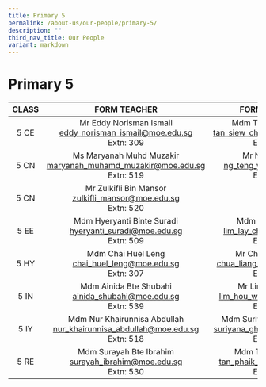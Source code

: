 ```yaml
---
title: Primary 5
permalink: /about-us/our-people/primary-5/
description: ""
third_nav_title: Our People
variant: markdown
---
```

# Primary 5

| CLASS |                               FORM TEACHER                              |                                  FORM TEACHER                                 |
|:-----:|:-------------------------------------------------:|:-------------------------------------------:|
|  5 CE | Mr Eddy Norisman Ismail<br>[eddy_norisman_ismail@moe.edu.sg](mailto:eddy_norisman_ismail@moe.edu.sg)<br>Extn: 309  |       Mdm Tan Siew Ching<br>[tan_siew_ching_a@moe.edu.sg](mailto:tan_siew_ching_a@moe.edu.sg)<br>Extn: 522          |
|  5 CN |      Ms Maryanah Muhd Muzakir <br>[maryanah_muhamd_muzakir@moe.edu.sg](mailto:maryanah_muhamd_muzakir@moe.edu.sg)<br>Extn: 519      |       Mr Ng Teng Yik<br>[ng_teng_yik@moe.edu.sg](mailto:ng_teng_yik@moe.edu.sg)<br>Extn: 303            |
|  5 CN |      Mr Zulkifli Bin Mansor <br>[zulkifli_mansor@moe.edu.sg](mailto:zulkifli_mansor@moe.edu.sg)<br>Extn: 520      | 
|  5 EE | Mdm Hyeryanti Binte Suradi <br>[hyeryanti_suradi@moe.edu.sg](mailto:hyeryanti_suradi@moe.edu.sg)<br>Extn: 509 |  Mdm Lim Lay Chin <br>[lim_lay_chin@moe.edu.sg](mailto:lim_lay_chin@moe.edu.sg)<br>Extn: 302  |
|  5 HY | Mdm Chai Huel Leng<br>[chai_huel_leng@moe.edu.sg](mailto:chai_huel_leng@moe.edu.sg)<br>Extn: 307  |         Mr Chua Liang Cun <br>[chua_liang_cun@moe.edu.sg](mailto:chua_liang_cun@moe.edu.sg)<br>Extn: 543           
|  5 IN |  Mdm Ainida Bte Shubahi<br>[ainida_shubahi@moe.edu.sg](mailto:ainida_shubahi@moe.edu.sg)<br>Extn: 539        |   Mr Lim Hou Woon <br>[lim_hou_woon@moe.edu.sg](mailto:lim_hou_woon@moe.edu.sg)<br>Extn: 517         |
|  5 IY | Mdm Nur Khairunnisa Abdullah <br>[nur_khairunnisa_abdullah@moe.edu.sg](mailto:nur_khairunnisa_abdullah@moe.edu.sg)<br>Extn: 518      |  Mdm Suriyana Bte Ghapari <br>[suriyana_ghapari@moe.edu.sg](mailto:suriyana_ghapari@moe.edu.sg)<br>Extn: 581  
|  5 RE |Mdm Surayah Bte Ibrahim <br>[surayah_ibrahim@moe.edu.sg](mailto:surayah_ibrahim@moe.edu.sg)<br>Extn: 530          |  Mdm Tan Phaik See<br>[tan_phaik_see@moe.edu.sg](mailto:tan_phaik_see@moe.edu.sg)<br>Extn: 586    |